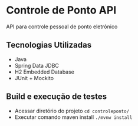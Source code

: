 # Controle de Ponto API

API para controle pessoal de ponto eletrônico

## Tecnologias Utilizadas

- Java
- Spring Data JDBC
- H2 Embedded Database
- JUnit + Mockito

## Build e execução de testes

- Acessar diretório do projeto `cd controleponto/`
- Executar comando maven install `./mvnw install`

